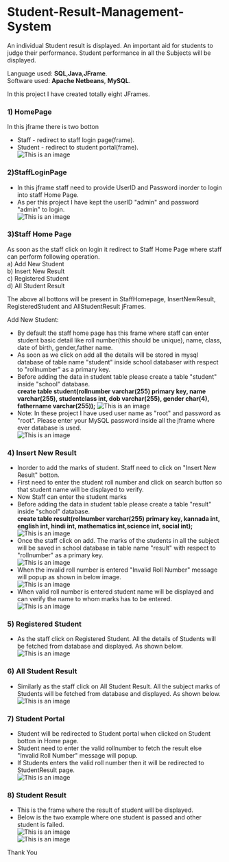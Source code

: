 # Student-Result-Management-System  

An individual Student result is displayed. An important aid for students to judge their performance. Student performance in all the Subjects will be displayed.  

Language used: **SQL**,**Java**,**JFrame**.  
Software used: **Apache Netbeans**, **MySQL**.  

In this project I have created totally eight JFrames.

### 1) HomePage

In this jframe there is two botton   
  * Staff  - redirect to staff login page(frame).  
  * Student - redirect to student portal(frame).  
![This is an image](https://github.com/chethansv23/Student-Result-Management-System/blob/main/homepage.png)
  
### 2)StaffLoginPage  

  * In this jframe staff need to provide UserID and Password inorder to login into staff Home Page.  
  * As per this project I have kept the userID "admin" and password "admin" to login.  
![This is an image](https://github.com/chethansv23/Student-Result-Management-System/blob/main/stafflogin1.png)  

### 3)Staff Home Page  
  As soon as the staff click on login it redirect to Staff Home Page where staff can perform following operation.  
  a) Add New Student     
  b) Insert New Result  
  c) Registered Student  
  d) All Student Result  
  
  The above all bottons will be present in StaffHomepage, InsertNewResult, RegisteredStudent and AllStudentResult jFrames.  
  
  Add New Student:  
  * By default the staff home page has this frame where staff can enter student basic detail like roll number(this should be unique), name, class, date of birth, gender,father name.  
  * As soon as we click on add all the details will be stored in mysql database of table name "student" inside school databaser with respect to "rollnumber" as a primary key.  
  * Before adding the data in student table please create a table "student" inside "school" database.  
   **create table student(rollnumber varchar(255) primary key, name varchar(255), studentclass int, dob varchar(255), gender char(4), fathername varchar(255));**
    ![This is an image](https://github.com/chethansv23/Student-Result-Management-System/blob/main/student1.png)
  * Note: In these project I have used user name as "root" and password as "root". Please enter your MySQL password inside all the jframe where ever database is used.                         
![This is an image](https://github.com/chethansv23/Student-Result-Management-System/blob/main/staffhomepage.png)
  
### 4) Insert New Result  
   * Inorder to add the marks of student. Staff need to click on "Insert New Result" botton.  
   * First need to enter the student roll number and click on search button so that student name will be displayed to verify.  
   * Now Staff can enter the student marks 
   * Before adding the data in student table please create a table "result" inside "school" database.  
     **create table result(rollnumber varchar(255) primary key, kannada int, english int, hindi int, mathematics int,science int, social int);**
     ![This is an image](https://github.com/chethansv23/Student-Result-Management-System/blob/main/result.png)
   * Once the staff click on add. The marks of the students in all the subject will be saved in school database in table name "result" with respect to "rollnumber" as a primary key.  
![This is an image](https://github.com/chethansv23/Student-Result-Management-System/blob/main/insertmarks.png)
   * When the invalid roll number is entered "Invalid Roll Number" message will popup as shown in below image.  
![This is an image](https://github.com/chethansv23/Student-Result-Management-System/blob/main/insertmakserror.png)
* When valid roll number is entered student name will be displayed and can verify the name to whom marks has to be entered.
![This is an image](https://github.com/chethansv23/Student-Result-Management-System/blob/main/insertMarksStudentName.png)

  
### 5) Registered Student  
  * As the staff click on Registered Student. All the details of Students will be fetched from database and displayed. As shown below.  
![This is an image](https://github.com/chethansv23/Student-Result-Management-System/blob/main/studentdetails.png)
  
### 6) All Student Result  
  * Similarly as the staff click on All Student Result. All the subject marks of Students will be fetched from database and displayed. As shown below.  
   ![This is an image](https://github.com/chethansv23/Student-Result-Management-System/blob/main/studentmarks.png)

### 7) Student Portal
   * Student will be redirected to Student portal when clicked on Student botton in Home page.  
   * Student need to enter the valid rollnumber to fetch the result else "Invalid Roll Number" message will popup.  
   * If Students enters the valid roll number then it will be redirected to StudentResult page.  
   ![This is an image](https://github.com/chethansv23/Student-Result-Management-System/blob/main/studentportal.png)  

### 8) Student Result
  * This is the frame where the result of student will be displayed.  
  * Below is the two example where one student is passed and other student is failed.  
  ![This is an image](https://github.com/chethansv23/Student-Result-Management-System/blob/main/pass.png)  
![This is an image](https://github.com/chethansv23/Student-Result-Management-System/blob/main/fail.png)


Thank You 

